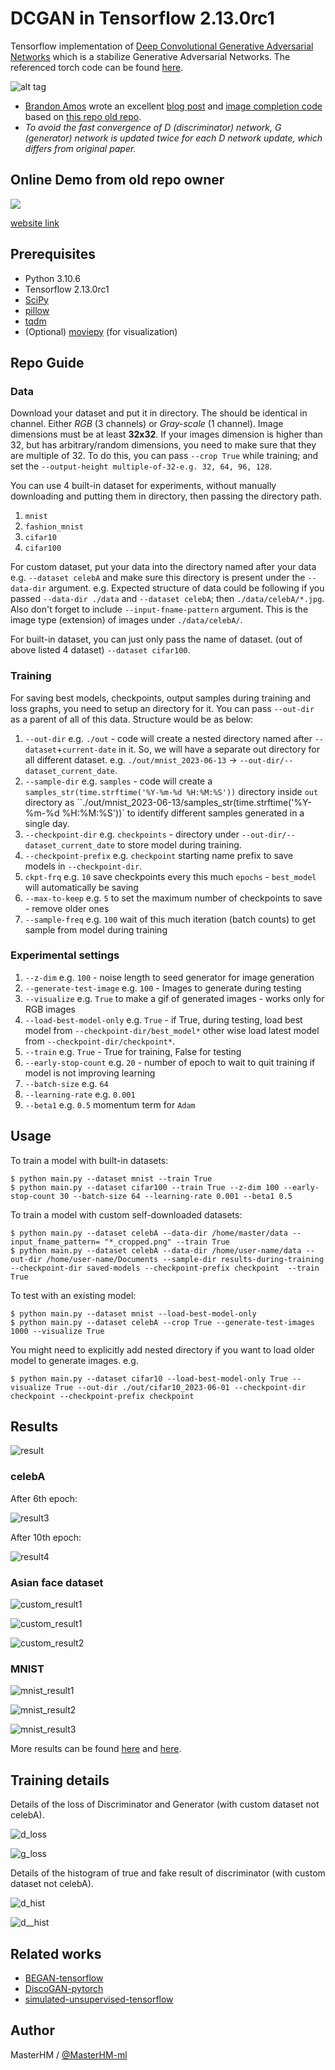 # DCGAN in Tensorflow 2.13.0rc1

Tensorflow implementation of [Deep Convolutional Generative Adversarial Networks](http://arxiv.org/abs/1511.06434) which is a stabilize Generative Adversarial Networks. The referenced torch code can be found [here](https://github.com/soumith/dcgan.torch).

![alt tag](DCGAN.png)

* [Brandon Amos](http://bamos.github.io/) wrote an excellent [blog post](http://bamos.github.io/2016/08/09/deep-completion/) and [image completion code](https://github.com/bamos/dcgan-completion.tensorflow) based on [this repo old repo](https://github.com/carpedm20/DCGAN-tensorflow).
* *To avoid the fast convergence of D (discriminator) network, G (generator) network is updated twice for each D network update, which differs from original paper.*

## Online Demo from old repo owner

[<img src="https://raw.githubusercontent.com/carpedm20/blog/master/content/images/face.png">](http://carpedm20.github.io/faces/)

[website link](http://carpedm20.github.io/faces/)

## Prerequisites

* Python 3.10.6
* Tensorflow 2.13.0rc1
* [SciPy](http://www.scipy.org/install.html)
* [pillow](https://github.com/python-pillow/Pillow)
* [tqdm](https://pypi.org/project/tqdm/)
* (Optional) [moviepy](https://github.com/Zulko/moviepy) (for visualization)
<!-- - (Optional) [Align&Cropped Images.zip](http://mmlab.ie.cuhk.edu.hk/projects/CelebA.html) : Large-scale CelebFaces Dataset -->

## Repo Guide

<!-- First, download dataset with:

    $ python download.py mnist celebA -->

### Data

Download your dataset and put it in directory. The should be identical in channel. Either *RGB* (3 channels) or *Gray-scale* (1 channel). Image dimensions must be at least **32x32**. If your images dimension is higher than 32, but has arbitrary/random dimensions, you need to make sure that they are multiple of 32. To do this, you can pass `--crop True` while training; and set the `--output-height multiple-of-32-e.g. 32, 64, 96, 128`.

You can use 4 built-in dataset for experiments, without manually downloading and putting them in directory, then passing the directory path.

1. `mnist`
2. `fashion_mnist`
3. `cifar10`
4. `cifar100`

For custom dataset, put your data into the directory named after your data e.g. `--dataset celebA` and make sure this directory is present under the `--data-dir` argument. e.g. Expected structure of data could be following if you passed `--data-dir ./data` and `--dataset celebA`; then `./data/celebA/*.jpg`. Also don't forget to include `--input-fname-pattern` argument. This is the image type (extension) of images under `./data/celebA/`.

For built-in dataset, you can just only pass the name of dataset. (out of above listed 4 dataset) `--dataset cifar100`.

### Training

For saving best models, checkpoints, output samples during training and loss graphs, you need to setup an directory for it. You can pass `--out-dir` as a parent of all of this data. Structure would be as below:

1. `--out-dir` e.g. `./out` - code will create a nested directory named after `--dataset`+`current-date` in it. So, we will have a separate out directory for all different dataset. e.g. `./out/mnist_2023-06-13` -> `--out-dir/--dataset_current_date`.
2. `--sample-dir` e.g. `samples` - code will create a `samples_str(time.strftime('%Y-%m-%d %H:%M:%S'))` directory inside `out` directory as ``./out/mnist_2023-06-13/samples_str(time.strftime('%Y-%m-%d %H:%M:%S'))` to identify different samples generated in a single day.
3. `--checkpoint-dir`  e.g. `checkpoints` - directory under `--out-dir/--dataset_current_date` to store model during training.
4. `--checkpoint-prefix` e.g. `checkpoint` starting name prefix to save models in `--checkpoint-dir`.
5. `ckpt-frq` e.g. `10` save checkpoints every this much `epochs` - `best_model` will automatically be saving
6. `--max-to-keep` e.g. `5` to set the maximum number of checkpoints to save - remove older ones
7. `--sample-freq` e.g. `100` wait of this much iteration (batch counts) to get sample from model during training

### Experimental settings

1. `--z-dim` e.g. `100` - noise length to seed generator for image generation
2. `--generate-test-image` e.g. `100` - Images to generate during testing
3. `--visualize` e.g. `True` to make a gif of generated images - works only for RGB images
4. `--load-best-model-only` e.g. `True` - if True, during testing, load best model from `--checkpoint-dir/best_model*` other wise load latest model from `--checkpoint-dir/checkpoint*`.
5. `--train` e.g. `True` - True for training, False for testing
6. `--early-stop-count` e.g. `20` - number of epoch to wait to quit training if model is not improving learning
7. `--batch-size` e.g. `64`
8. `--learning-rate` e.g. `0.001`
9. `--beta1` e.g. `0.5` momentum term for `Adam`

## Usage

To train a model with built-in datasets:

    $ python main.py --dataset mnist --train True
    $ python main.py --dataset cifar100 --train True --z-dim 100 --early-stop-count 30 --batch-size 64 --learning-rate 0.001 --beta1 0.5

To train a model with custom self-downloaded datasets:

    $ python main.py --dataset celebA --data-dir /home/master/data --input_fname_pattern= "*_cropped.png" --train True
    $ python main.py --dataset celebA --data-dir /home/user-name/data --out-dir /home/user-name/Documents --sample-dir results-during-training --checkpoint-dir saved-models --checkpoint-prefix checkpoint  --train True

To test with an existing model:

    $ python main.py --dataset mnist --load-best-model-only 
    $ python main.py --dataset celebA --crop True --generate-test-images 1000 --visualize True

You might need to explicitly add nested directory if you want to load older model to generate images. e.g.

    $ python main.py --dataset cifar10 --load-best-model-only True --visualize True --out-dir ./out/cifar10_2023-06-01 --checkpoint-dir checkpoint --checkpoint-prefix checkpoint 

## Results

![result](assets/training.gif)

### celebA

After 6th epoch:

![result3](assets/result_16_01_04_.png)

After 10th epoch:

![result4](assets/test_2016-01-27%2015:08:54.png)

### Asian face dataset

![custom_result1](web/img/change5.png)

![custom_result1](web/img/change2.png)

![custom_result2](web/img/change4.png)

### MNIST

![mnist_result1](assets/mnist1.png)

![mnist_result2](assets/mnist2.png)

![mnist_result3](assets/mnist3.png)

More results can be found [here](./assets/) and [here](./web/img/).

## Training details

Details of the loss of Discriminator and Generator (with custom dataset not celebA).

![d_loss](assets/d_loss.png)

![g_loss](assets/g_loss.png)

Details of the histogram of true and fake result of discriminator (with custom dataset not celebA).

![d_hist](assets/d_hist.png)

![d__hist](assets/d__hist.png)

## Related works

* [BEGAN-tensorflow](https://github.com/carpedm20/BEGAN-tensorflow)
* [DiscoGAN-pytorch](https://github.com/carpedm20/DiscoGAN-pytorch)
* [simulated-unsupervised-tensorflow](https://github.com/carpedm20/simulated-unsupervised-tensorflow)

## Author

MasterHM / [@MasterHM-ml](https://github.com/MasterHM-ml/)
